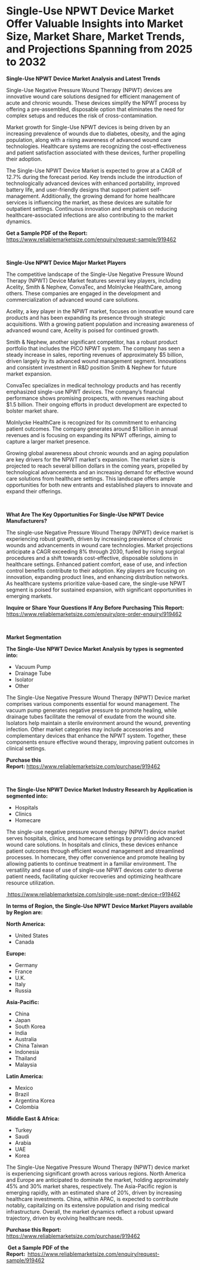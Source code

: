<p><h1>Single-Use NPWT Device Market Offer Valuable Insights into Market Size, Market Share, Market Trends, and Projections Spanning from 2025 to 2032</h1></p><p><strong>Single-Use NPWT Device Market Analysis and Latest Trends</strong></p>
<p><p>Single-Use Negative Pressure Wound Therapy (NPWT) devices are innovative wound care solutions designed for efficient management of acute and chronic wounds. These devices simplify the NPWT process by offering a pre-assembled, disposable option that eliminates the need for complex setups and reduces the risk of cross-contamination. </p><p>Market growth for Single-Use NPWT devices is being driven by an increasing prevalence of wounds due to diabetes, obesity, and the aging population, along with a rising awareness of advanced wound care technologies. Healthcare systems are recognizing the cost-effectiveness and patient satisfaction associated with these devices, further propelling their adoption.</p><p>The Single-Use NPWT Device Market is expected to grow at a CAGR of 12.7% during the forecast period. Key trends include the introduction of technologically advanced devices with enhanced portability, improved battery life, and user-friendly designs that support patient self-management. Additionally, the growing demand for home healthcare services is influencing the market, as these devices are suitable for outpatient settings. Continuous innovation and emphasis on reducing healthcare-associated infections are also contributing to the market dynamics.</p></p>
<p><strong>Get a Sample PDF of the Report:&nbsp;</strong> <a href="https://www.reliablemarketsize.com/enquiry/request-sample/919462?utm_campaign=2413&utm_medium=2&utm_source=Github&utm_content=ia&utm_term=14042025&utm_id=single-use-npwt-device">https://www.reliablemarketsize.com/enquiry/request-sample/919462</a></p>
<p>&nbsp;</p>
<p><strong>Single-Use NPWT Device Major Market Players</strong></p>
<p><p>The competitive landscape of the Single-Use Negative Pressure Wound Therapy (NPWT) Device Market features several key players, including Acelity, Smith & Nephew, ConvaTec, and Molnlycke HealthCare, among others. These companies are engaged in the development and commercialization of advanced wound care solutions.</p><p>Acelity, a key player in the NPWT market, focuses on innovative wound care products and has been expanding its presence through strategic acquisitions. With a growing patient population and increasing awareness of advanced wound care, Acelity is poised for continued growth.</p><p>Smith & Nephew, another significant competitor, has a robust product portfolio that includes the PICO NPWT system. The company has seen a steady increase in sales, reporting revenues of approximately $5 billion, driven largely by its advanced wound management segment. Innovations and consistent investment in R&D position Smith & Nephew for future market expansion.</p><p>ConvaTec specializes in medical technology products and has recently emphasized single-use NPWT devices. The company’s financial performance shows promising prospects, with revenues reaching about $1.5 billion. Their ongoing efforts in product development are expected to bolster market share.</p><p>Molnlycke HealthCare is recognized for its commitment to enhancing patient outcomes. The company generates around $1 billion in annual revenues and is focusing on expanding its NPWT offerings, aiming to capture a larger market presence.</p><p>Growing global awareness about chronic wounds and an aging population are key drivers for the NPWT market's expansion. The market size is projected to reach several billion dollars in the coming years, propelled by technological advancements and an increasing demand for effective wound care solutions from healthcare settings. This landscape offers ample opportunities for both new entrants and established players to innovate and expand their offerings.</p></p>
<p>&nbsp;</p>
<p><strong>What Are The Key Opportunities For Single-Use NPWT Device Manufacturers?</strong></p>
<p><p>The single-use Negative Pressure Wound Therapy (NPWT) device market is experiencing robust growth, driven by increasing prevalence of chronic wounds and advancements in wound care technologies. Market projections anticipate a CAGR exceeding 8% through 2030, fueled by rising surgical procedures and a shift towards cost-effective, disposable solutions in healthcare settings. Enhanced patient comfort, ease of use, and infection control benefits contribute to their adoption. Key players are focusing on innovation, expanding product lines, and enhancing distribution networks. As healthcare systems prioritize value-based care, the single-use NPWT segment is poised for sustained expansion, with significant opportunities in emerging markets.</p></p>
<p><strong>Inquire or Share Your Questions If Any Before Purchasing This Report:</strong> <a href="https://www.reliablemarketsize.com/enquiry/pre-order-enquiry/919462?utm_campaign=2413&utm_medium=2&utm_source=Github&utm_content=ia&utm_term=14042025&utm_id=single-use-npwt-device">https://www.reliablemarketsize.com/enquiry/pre-order-enquiry/919462</a></p>
<p>&nbsp;</p>
<p><strong>Market Segmentation</strong></p>
<p><strong>The Single-Use NPWT Device Market Analysis by types is segmented into:</strong></p>
<p><ul><li>Vacuum Pump</li><li>Drainage Tube</li><li>Isolator</li><li>Other</li></ul></p>
<p><p>The Single-Use Negative Pressure Wound Therapy (NPWT) Device market comprises various components essential for wound management. The vacuum pump generates negative pressure to promote healing, while drainage tubes facilitate the removal of exudate from the wound site. Isolators help maintain a sterile environment around the wound, preventing infection. Other market categories may include accessories and complementary devices that enhance the NPWT system. Together, these components ensure effective wound therapy, improving patient outcomes in clinical settings.</p></p>
<p><strong>Purchase this Report:&nbsp;</strong><a href="https://www.reliablemarketsize.com/purchase/919462?utm_campaign=2413&utm_medium=2&utm_source=Github&utm_content=ia&utm_term=14042025&utm_id=single-use-npwt-device">https://www.reliablemarketsize.com/purchase/919462</a></p>
<p>&nbsp;</p>
<p><strong>The Single-Use NPWT Device Market Industry Research by Application is segmented into:</strong></p>
<p><ul><li>Hospitals</li><li>Clinics</li><li>Homecare</li></ul></p>
<p><p>The single-use negative pressure wound therapy (NPWT) device market serves hospitals, clinics, and homecare settings by providing advanced wound care solutions. In hospitals and clinics, these devices enhance patient outcomes through efficient wound management and streamlined processes. In homecare, they offer convenience and promote healing by allowing patients to continue treatment in a familiar environment. The versatility and ease of use of single-use NPWT devices cater to diverse patient needs, facilitating quicker recoveries and optimizing healthcare resource utilization.</p></p>
<p><a href="https://www.reliablemarketsize.com/single-use-npwt-device-r919462?utm_campaign=2413&utm_medium=2&utm_source=Github&utm_content=ia&utm_term=14042025&utm_id=single-use-npwt-device">&nbsp;https://www.reliablemarketsize.com/single-use-npwt-device-r919462</a></p>
<p><strong>In terms of Region, the Single-Use NPWT Device Market Players available by Region are:</strong></p>
<p>
    <p> <strong> North America: </strong>
        <ul>
            <li>United States</li>
            <li>Canada</li>
        </ul>
        </p> 
    <p> <strong> Europe: </strong>
        <ul>
            <li>Germany</li>
            <li>France</li>
            <li>U.K.</li>
            <li>Italy</li>
            <li>Russia</li>
        </ul>
        </p> 
    <p> <strong> Asia-Pacific: </strong>
        <ul>
            <li>China</li>
            <li>Japan</li>
            <li>South Korea</li>
            <li>India</li>
            <li>Australia</li>
            <li>China Taiwan</li>
            <li>Indonesia</li>
            <li>Thailand</li>
            <li>Malaysia</li>
        </ul>
        </p> 
    <p> <strong> Latin America: </strong>
        <ul>
            <li>Mexico</li>
            <li>Brazil</li>
            <li>Argentina Korea</li>
            <li>Colombia</li>
        </ul>
        </p> 
    <p> <strong> Middle East & Africa: </strong>
        <ul>
            <li>Turkey</li>
            <li>Saudi</li>
            <li>Arabia</li>
            <li>UAE</li>
            <li>Korea</li>
        </ul>
    </p>
    </p>
<p><p>The Single-Use Negative Pressure Wound Therapy (NPWT) device market is experiencing significant growth across various regions. North America and Europe are anticipated to dominate the market, holding approximately 45% and 30% market shares, respectively. The Asia-Pacific region is emerging rapidly, with an estimated share of 20%, driven by increasing healthcare investments. China, within APAC, is expected to contribute notably, capitalizing on its extensive population and rising medical infrastructure. Overall, the market dynamics reflect a robust upward trajectory, driven by evolving healthcare needs.</p></p>
<p><strong>Purchase this Report: </strong><a href="https://www.reliablemarketsize.com/purchase/919462?utm_campaign=2413&utm_medium=2&utm_source=Github&utm_content=ia&utm_term=14042025&utm_id=single-use-npwt-device">https://www.reliablemarketsize.com/purchase/919462</a></p>
<p>&nbsp;<strong>Get a Sample PDF of the Report:&nbsp;&nbsp;</strong><a href="https://www.reliablemarketsize.com/enquiry/request-sample/919462?utm_campaign=2413&utm_medium=2&utm_source=Github&utm_content=ia&utm_term=14042025&utm_id=single-use-npwt-device">https://www.reliablemarketsize.com/enquiry/request-sample/919462</a></p>
<p><strong></strong></p>
<p><p></p><p></p><p></p></p>